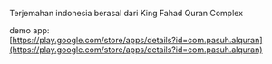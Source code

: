 Terjemahan indonesia berasal dari King Fahad Quran Complex  

demo app:  
[https://play.google.com/store/apps/details?id=com.pasuh.alquran](https://play.google.com/store/apps/details?id=com.pasuh.alquran)
